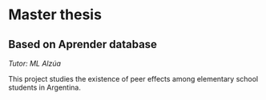 # Master thesis
## Based on Aprender database
*Tutor: ML Alzúa*

This project studies the existence of peer effects among elementary school students in Argentina.